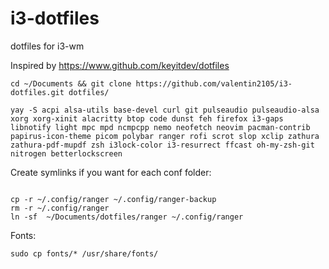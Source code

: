 # i3-dotfiles
dotfiles for i3-wm

Inspired by https://www.github.com/keyitdev/dotfiles

```
cd ~/Documents && git clone https://github.com/valentin2105/i3-dotfiles.git dotfiles/

yay -S acpi alsa-utils base-devel curl git pulseaudio pulseaudio-alsa xorg xorg-xinit alacritty btop code dunst feh firefox i3-gaps libnotify light mpc mpd ncmpcpp nemo neofetch neovim pacman-contrib papirus-icon-theme picom polybar ranger rofi scrot slop xclip zathura zathura-pdf-mupdf zsh i3lock-color i3-resurrect ffcast oh-my-zsh-git nitrogen betterlockscreen
```


Create symlinks if you want for each conf folder: 

```

cp -r ~/.config/ranger ~/.config/ranger-backup
rm -r ~/.config/ranger
ln -sf  ~/Documents/dotfiles/ranger ~/.config/ranger
```

Fonts: 

```
sudo cp fonts/* /usr/share/fonts/ 

```


